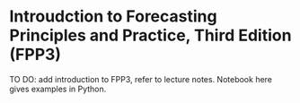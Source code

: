 # Introudction to Forecasting Principles and Practice, Third Edition (FPP3)

TO DO: add introduction to FPP3, refer to lecture notes. Notebook here gives examples in Python.